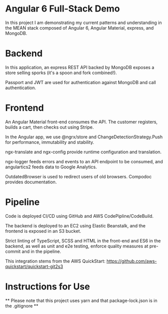 # Angular 6 Full-Stack Demo

In this project I am demonstrating my current patterns and understanding in the
MEAN stack composed of Angular 6, Angular Material, express,
and MongoDB.

# Backend

In this application, an express REST API backed by MongoDB exposes a store
selling sporks (it's a spoon and fork combined!).
 
Passport and JWT are used for authentication against MongoDB and call authentication.

# Frontend

An Angular Material front-end consumes the API.  The customer registers, builds a cart, then checks out using Stripe.

In the Angular app, we use @ngrx/store and ChangeDetectionStrategy.Push for performance, immutability and stability.

ngx-translate and ngx-config provide runtime configuration and translation.

ngx-logger feeds errors and events to an API endpoint to be consumed, and angulartics2 feeds data to Google Analytics.

OutdatedBrowser is used to redirect users of old browsers.  Compodoc provides documentation.

# Pipeline

Code is deployed CI/CD using GitHub and AWS CodePipline/CodeBuild.

The backend is deployed to an EC2 using Elastic Beanstalk, and the frontend
is exposed in an S3 bucket.

Strict linting of TypeScript, SCSS and HTML in the front-end
and ES6 in the backend, as well as unit and e2e testing,
enforce quality measures at pre-commit and in the pipeline.

This integration stems from the AWS QuickStart:
https://github.com/aws-quickstart/quickstart-git2s3

# Instructions for Use
** Please note that this project uses yarn and that package-lock.json is in
the .gitignore **
